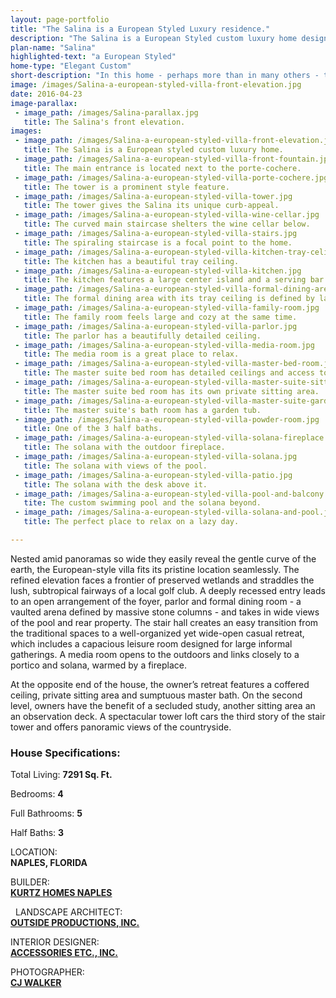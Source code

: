 ```yaml
---
layout: page-portfolio
title: "The Salina is a European Styled Luxury residence."
description: "The Salina is a European Styled custom luxury home designed to take advantage of pristine location seamlessly."
plan-name: "Salina"
highlighted-text: "a European Styled"
home-type: "Elegant Custom"
short-description: "In this home - perhaps more than in many others - the living areas relate to one another in a particularly meaningful way. The dining room and parlor, for example, connect via a gallery that brings light to both spaces and creates an atmosphere that invites people to mingle. Enabling the client to entertain great groups of family and guests comfortably was a primary focus for me, as well as connecting indoor zones with outer living areas and great views."
image: /images/Salina-a-european-styled-villa-front-elevation.jpg
date: 2016-04-23
image-parallax:
 - image_path: /images/Salina-parallax.jpg
   title: The Salina's front elevation.
images:
 - image_path: /images/Salina-a-european-styled-villa-front-elevation.jpg
   title: The Salina is a European styled custom luxury home.
 - image_path: /images/Salina-a-european-styled-villa-front-fountain.jpg
   title: The main entrance is located next to the porte-cochere.
 - image_path: /images/Salina-a-european-styled-villa-porte-cochere.jpg
   title: The tower is a prominent style feature.
 - image_path: /images/Salina-a-european-styled-villa-tower.jpg
   title: The tower gives the Salina its unique curb-appeal.
 - image_path: /images/Salina-a-european-styled-villa-wine-cellar.jpg
   title: The curved main staircase shelters the wine cellar below.
 - image_path: /images/Salina-a-european-styled-villa-stairs.jpg
   title: The spiraling staircase is a focal point to the home.
 - image_path: /images/Salina-a-european-styled-villa-kitchen-tray-celing.jpg
   title: The kitchen has a beautiful tray ceiling.
 - image_path: /images/Salina-a-european-styled-villa-kitchen.jpg
   title: The kitchen features a large center island and a serving bar.
 - image_path: /images/Salina-a-european-styled-villa-formal-dining-area.jpg
   title: The formal dining area with its tray ceiling is defined by large elegant columns.
 - image_path: /images/Salina-a-european-styled-villa-family-room.jpg
   title: The family room feels large and cozy at the same time.
 - image_path: /images/Salina-a-european-styled-villa-parlor.jpg
   title: The parlor has a beautifully detailed ceiling.
 - image_path: /images/Salina-a-european-styled-villa-media-room.jpg
   title: The media room is a great place to relax.
 - image_path: /images/Salina-a-european-styled-villa-master-bed-room.jpg
   title: The master suite bed room has detailed ceilings and access to the patio.
 - image_path: /images/Salina-a-european-styled-villa-master-suite-sitting-area.jpg
   title: The master suite bed room has its own private sitting area.
 - image_path: /images/Salina-a-european-styled-villa-master-suite-garden-tub.jpg
   title: The master suite's bath room has a garden tub.
 - image_path: /images/Salina-a-european-styled-villa-powder-room.jpg
   title: One of the 3 half baths.
 - image_path: /images/Salina-a-european-styled-villa-solana-fireplace.jpg
   title: The solana with the outdoor fireplace.
 - image_path: /images/Salina-a-european-styled-villa-solana.jpg
   title: The solana with views of the pool.
 - image_path: /images/Salina-a-european-styled-villa-patio.jpg
   title: The solana with the desk above it.
 - image_path: /images/Salina-a-european-styled-villa-pool-and-balcony.jpg
   tite: The custom swimming pool and the solana beyond.
 - image_path: /images/Salina-a-european-styled-villa-solana-and-pool.jpg
   title: The perfect place to relax on a lazy day.

---
```


Nested amid panoramas so wide they easily reveal the gentle curve of the earth, the European-style villa fits its pristine location seamlessly. The refined elevation faces a frontier of preserved wetlands and straddles the lush, subtropical fairways of a local golf club. A deeply recessed entry leads to an open arrangement of the foyer, parlor and formal dining room - a vaulted arena defined by massive stone columns - and takes in wide views of the pool and rear property. The stair hall creates an easy transition from the traditional spaces to a well-organized yet wide-open casual retreat, which includes a capacious leisure room designed for large informal gatherings. A media room opens to the outdoors and links closely to a portico and solana, warmed by a fireplace.

At the opposite end of the house, the owner’s retreat features a coffered ceiling, private sitting area and sumptuous master bath. On the second level, owners have the benefit of a secluded study, another sitting area an an observation deck. A spectacular tower loft cars the third story of the stair tower and offers panoramic views of the countryside.

### House Specifications:
Total Living: **7291 Sq. Ft.**

Bedrooms: **4**

Full Bathrooms: **5**  

Half Baths: **3**  


LOCATION:<br>
**NAPLES, FLORIDA**

BUILDER:<br>
**[KURTZ HOMES NAPLES](http://www.kurtzhomes.com/ "Kurtz Homes Naples")**

  LANDSCAPE ARCHITECT:<br>
**[OUTSIDE PRODUCTIONS, INC.](http://opidesign.net/ "Outside Productions, Inc. landscape architects")**

INTERIOR DESIGNER:<br>
**[ACCESSORIES ETC., INC.](http://www.accetc.net/ "Accessories Etc. Design Group")**

PHOTOGRAPHER:<br>
**[CJ WALKER](http://www.cjwalker.com/ "CJ Walker Photographer")**
